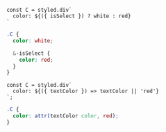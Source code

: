 ```JSX
const C = styled.div`
  color: ${({ isSelect }) ? white : red}
`
```

```SCSS
.C {
  color: white;

  &-isSelect {
    color: red;
  }
}
```

```JSX
const C = styled.div`
  color: ${({ textColor }) => textColor || 'red'}
`;
```

```SCSS
.C {
  color: attr(textColor color, red);
}
```